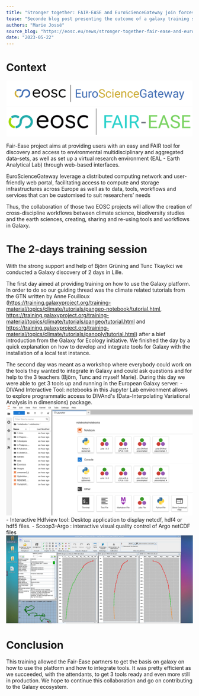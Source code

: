 ```yaml
---
title: "Stronger together: FAIR-EASE and EuroScienceGateway join forces" 
tease: "Seconde blog post presenting the outcome of a galaxy training session"
authors: "Marie Jossé"
source_blog: "https://eosc.eu/news/stronger-together-fair-ease-and-eurosciencegateway-join-forces"
date: "2023-05-22"
---
```


# Context

![EOSC EuroScienceGateway](images/eurosciencegateway.png)
![EOSC Fair-Ease](images/fair_ease_colour.png)

Fair-Ease project aims at providing users with an easy and FAIR tool for discovery and access to environmental multidisciplinary and aggregated data-sets, as well as set up a virtual research environment (EAL - Earth Analytical Lab) through web-based interfaces.

EuroScienceGateway leverage a distributed computing network and user-friendly web portal, facilitating access to compute and storage infrastructures across Europe as well as to data, tools, workflows and services that can be customised to suit researchers’ needs

Thus, the collaboration of those two EOSC projects will allow the creation of cross-discipline workflows between climate science, biodiversity studies and the earth sciences, creating, sharing and re-using tools and workflows in Galaxy.


# The 2-days training session

With the strong support and help of Björn Grüning and Tunc Tkayikci we conducted a Galaxy discovery of 2 days in Lille. 

The first day aimed at providing training on how to use the Galaxy platform. In order to do so our guiding thread was the climate related tutorials from the GTN written by Anne Fouilloux (https://training.galaxyproject.org/training-material/topics/climate/tutorials/pangeo-notebook/tutorial.html, https://training.galaxyproject.org/training-material/topics/climate/tutorials/pangeo/tutorial.html and https://training.galaxyproject.org/training-material/topics/climate/tutorials/panoply/tutorial.html) after a bief introduction from the Galaxy for Ecology initiative. 
We finished the day by a quick explanation on how to develop and integrate tools for Galaxy with the installation of a local test instance.

The second day was meant as a workshop where everybody could work on the tools they wanted to integrate in Galaxy and could ask questions and for help to the 3 teachers (Björn, Tunc and myself Marie).
During this day we were able to get 3 tools up and running in the European Galaxy server:
	- DIVAnd Interactive Tool: notebooks in this Jupyter Lab environment allows to explore programmatic access to DIVAnd's (Data-Interpolating Variational Analysis in n dimensions) package.
	![DIVAnd jupyterlab](images/divand.png)
	-  Interactive Hdfview tool: Desktop application to display netcdf, hdf4 or hdf5 files.
	-  Scoop3-Argo : interactive visual quality control of Argo netCDF files
	![Scoop3-Argo](images/scoop3.png)


# Conclusion

This training allowed the Fair-Ease partners to get the basis on galaxy on how to use the platform and how to integrate tools. It was pretty efficient as we succeeded, with the attendants, to get 3 tools ready and even more still in production. We hope to continue this collaboration and go on contributing to the Galaxy ecosystem.






